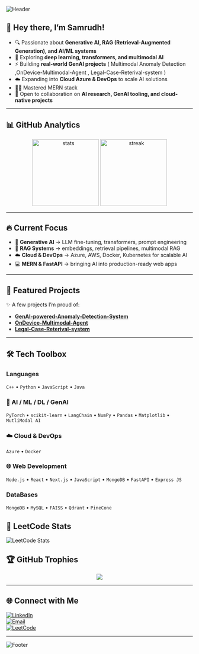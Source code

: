 <!-- Banner -->
![Header](https://capsule-render.vercel.app/api?type=waving&color=0:6a11cb,100:2575fc&height=220&section=header&text=Samrudh%20P%20&fontSize=50&fontColor=ffffff&animation=fadeIn&fontAlignY=40)

## 👋 Hey there, I’m Samrudh!  
- 🔍 Passionate about **Generative AI, RAG (Retrieval-Augmented Generation), and AI/ML systems**  
- 🧠 Exploring **deep learning, transformers, and multimodal AI**  
- ⚡ Building **real-world GenAI projects** ( Multimodal Anomaly Detection ,OnDevice-Multimodal-Agent , Legal-Case-Reterival-system )  
- ☁️ Expanding into **Cloud Azure & DevOps** to scale AI solutions  
- 👨‍💻 Mastered MERN stack 
- 🤝 Open to collaboration on **AI research, GenAI tooling, and cloud-native projects** 

---

## 📊 GitHub Analytics
<p align="center">
  <img src="https://github-readme-stats.vercel.app/api?username=Samrudhp&show_icons=true&theme=radical" alt="stats" height="180"/>
  <img src="https://github-readme-streak-stats.herokuapp.com/?user=Samrudhp&theme=radical" alt="streak" height="180"/>
</p>



---

## 🔥 Current Focus  
- 🧠 **Generative AI** → LLM fine-tuning, transformers, prompt engineering  
- 🔎 **RAG Systems** → embeddings, retrieval pipelines, multimodal RAG  
- ☁️ **Cloud & DevOps** → Azure, AWS, Docker, Kubernetes for scalable AI  
- 💻 **MERN & FastAPI** → bringing AI into production-ready web apps  

---

## 🚀 Featured Projects
✨ A few projects I’m proud of:  
-  [**GenAI-powered-Anomaly-Detection-System**](https://github.com/Samrudhp/anomaly-detection-TriFusion) 
-  [**OnDevice-Multimodal-Agent**](https://github.com/Samrudhp/OnDevice-Multimodal-Agent)
-  [**Legal-Case-Reterival-system**](https://github.com/Samrudhp/LegalCase-Retrieval-System) 


---

## 🛠️ Tech Toolbox

### Languages
`C++` • `Python` • `JavaScript` • `Java` 

### 🤖 AI / ML / DL / GenAI
`PyTorch` • `scikit-learn` • `LangChain` • `NumPy` • `Pandas` • `Matplotlib`  • `MutliModal AI`

### ☁️ Cloud & DevOps
`Azure` • `Docker`  

### 🌐 Web Development
`Node.js` • `React` • `Next.js` • `JavaScript` • `MongoDB` • `FastAPI` • `Express JS `

### DataBases
`MongoDB` • `MySQL` • `FAISS` • `Qdrant` • `PineCone`


## 🧩 LeetCode Stats
![LeetCode Stats](https://leetcard.jacoblin.cool/samrudhp?theme=dark&font=Noto%20Sans&ext=heatmap)


## 🏆 GitHub Trophies
<p align="center">
  <img src="https://github-profile-trophy.vercel.app/?username=Samrudhp&theme=darkhub&margin-w=15&margin-h=15&no-bg=true&no-frame=true" />
</p>

---

## 🌐 Connect with Me
[![LinkedIn](https://img.shields.io/badge/LinkedIn-%230077B5.svg?style=flat&logo=linkedin&logoColor=white)](https://www.linkedin.com/in/samrudh-p-7402b7294/)  
[![Email](https://img.shields.io/badge/Email-D14836?style=flat&logo=gmail&logoColor=white)](mailto:samrudhprakash3084@gmail.com@gmail.com)  
[![LeetCode](https://img.shields.io/badge/LeetCode-FFA116?style=flat&logo=leetcode&logoColor=black)](https://leetcode.com/samrudhp) 


---

<!-- Footer -->
![Footer](https://capsule-render.vercel.app/api?type=waving&color=0:2575fc,100:6a11cb&height=120&section=footer)
